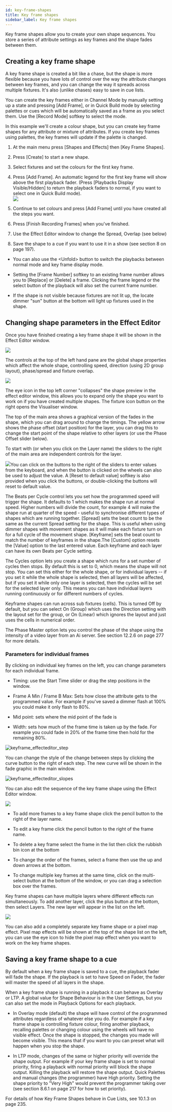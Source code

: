 ```yaml
---
id: key-frame-shapes 
title: Key frame shapes
sidebar_label: Key frame shapes
---
```


Key frame shapes allow you to create your own shape sequences. You store
a series of attribute settings as key frames and the shape fades between
them.

Creating a key frame shape
--------------------------

A key frame shape is created a bit like a chase, but the shape is more
flexible because you have lots of control over the way the attribute
changes between key frames, and you can change the way it spreads across
multiple fixtures. It's also (unlike chases) easy to save in cue lists.

You can create the key frames either in Channel Mode by manually setting
up a state and pressing \[Add Frame\], or in Quick Build mode by
selecting palettes or cues which will be automatically saved as a frame
as you select them. Use the \[Record Mode\] softkey to select the mode.

In this example we'll create a colour shape, but you can create key
frame shapes for any attribute or mixture of attributes. If you create
key frames using palettes, the key frames will update if the palette is
changed.

1. At the main menu press \[Shapes and Effects\] then \[Key Frame
Shapes\].

2. Press \[Create\] to start a new shape.

3. Select fixtures and set the colours for the first key frame.

4. Press \[Add Frame\]. An automatic legend for the first key frame
will show above the first playback fader. (Press \[Playbacks Display
Visible/Hidden\] to return the playback faders to normal, if you want to
select one in Quick Build mode).\
![](/docs/images/image187.png)

5. Continue to set colours and press \[Add Frame\] until you have
created all the steps you want.

6. Press \[Finish Recording Frames\] when you've finished.

7. Use the Effect Editor window to change the Spread, Overlap (see
below)

8. Save the shape to a cue if you want to use it in a show (see section
8 on page 197).

-   You can also use the \<Unfold\> button to switch the playbacks
    between normal mode and key frame display mode.

-   Setting the \[Frame Number\] softkey to an existing frame number
    allows you to \[Replace\] or \[Delete\] a frame. Clicking the frame
    legend or the select button of the playback will also set the
    current frame number.

-   If the shape is not visible because fixtures are not lit up, the
    locate dimmer "sun" button at the bottom will light up fixtures used
    in the shape.

Changing shape parameters in the Effect Editor
----------------------------------------------

Once you have finished creating a key frame shape it will be shown in
the Effect Editor window.

![](/docs/images/image188.png)

The controls at the top of the left hand pane are the global shape
properties which affect the whole shape, controlling speed, direction
(using 2D group layout), phase/spread and fixture overlap.

![](/docs/images/image188.png)

The eye icon in the top left corner "collapses" the shape preview in the
effect editor window, this allows you to expand only the shape you want
to work on if you have created multiple shapes. The fixture icon button
on the right opens the Visualiser window.

The top of the main area shows a graphical version of the fades in the
shape, which you can drag around to change the timings. The yellow arrow
shows the phase offset (start position) for the layer, you can drag this
to change the start point of the shape relative to other layers (or use
the Phase Offset slider below).

To start with (or when you click on the Layer name) the sliders to the
right of the main area are independent controls for the layer.

![](/docs/images/image189.png)You can click on the buttons to the right of the sliders
to enter values from the keyboard, and when the button is clicked on the
wheels can also be used to adjust the value. A \[Reset to default
value\] softkey is also provided when you click the buttons, or
double-clicking the buttons will reset to default value.

The Beats per Cycle control lets you set how the programmed speed will
trigger the shape. It defaults to 1 which makes the shape run at normal
speed. Higher numbers will divide the count, for example 4 will make the
shape run at quarter of the speed - useful to synchronise different
types of shapes which are running together. \[Spread\] sets the beat
count to be the same as the current Spread setting for the shape. This
is useful when using dimmer shapes with movement shapes as it will make
each fixture turn on for a full cycle of the movement shape.
\[Keyframe\] sets the beat count to match the number of keyframes in the
shape.The \[Custom\] option resets the \[Value\] option to the last
entered value. Each keyframe and each layer can have its own Beats per
Cycle setting.

The Cycles option lets you create a shape which runs for a set number of
cycles then stops. By default this is set to 0, which means the shape
will not stop. You can set this either for the whole shape, or for
individual layers -- if you set it while the whole shape is selected,
then all layers will be affected, but if you set it while only one layer
is selected, then the cycles will be set for the selected layer only.
This means you can have individual layers running continuously or for
different numbers of cycles.

Keyframe shapes can run across sub fixtures (cells). This is turned Off
by default, but you can select On (Group) which uses the Direction
setting with the layout set for the group, or On (Linear) which ignores
the layout and just uses the cells in numerical order.

The Phase Master option lets you control the phase of the shape using
the intensity of a video layer from an Ai server. See section 12.2.6 on
page 277 for more details.

### Parameters for individual frames

By clicking on individual key frames on the left, you can change
parameters for each individual frame.

-   Timing: use the Start Time slider or drag the step positions in the
    window.

-   Frame A Min / Frame B Max: Sets how close the attribute gets to the
    programmed value. For example if you've saved a dimmer flash at 100%
    you could make it only flash to 80%.

-   Mid point: sets where the mid point of the fade is

-   Width: sets how much of the frame time is taken up by the fade. For
    example you could fade in 20% of the frame time then hold for the
    remaining 80%.

![keyframe\_effecteditor\_step](/docs/images/image190.png)

You can change the style of the change between steps by clicking the
curve button to the right of each step. The new curve will be shown in
the fade graphic in the main window.

![keyframe\_effecteditor\_slopes](/docs/images/image191.png)

You can also edit the sequence of the key frame shape using the Effect
Editor window.

![](/docs/images/image192.png)

-   To add more frames to a key frame shape click the pencil button to
    the right of the layer name.

-   To edit a key frame click the pencil button to the right of the
    frame name.

-   To delete a key frame select the frame in the list then click the
    rubbish bin icon at the bottom

-   To change the order of the frames, select a frame then use the up
    and down arrows at the bottom.

-   To change multiple key frames at the same time, click on the
    multi-select button at the bottom of the window, or you can drag a
    selection box over the frames.

Key frame shapes can have multiple layers where different effects run
simultaneously. To add another layer, click the plus button at the
bottom, then select Layers. The new layer will appear in the list on the
left.

![](/docs/images/image194.png)

You can also add a completely separate key frame shape or a pixel map
effect. Pixel map effects will be shown at the top of the shape list on
the left, you can use the eye icon to hide the pixel map effect when you
want to work on the key frame shapes.

Saving a key frame shape to a cue
---------------------------------

By default when a key frame shape is saved to a cue, the playback fader
will fade the shape. If the playback is set to have Speed on Fader, the
fader will master the speed of all layers in the shape.

When a key frame shape is running in a playback it can behave as Overlay
or LTP. A global value for Shape Behaviour is in the User Settings, but
you can also set the mode in Playback Options for each playback.

-   In Overlay mode (default) the shape will have control of the
    programmed attributes regardless of whatever else you do. For
    example if a key frame shape is controlling fixture colour, firing
    another playback, recalling palettes or changing colour using the
    wheels will have no visible effect. Once the shape is stopped, the
    changes you made will become visible. This means that if you want to
    you can preset what will happen when you stop the shape.

-   In LTP mode, changes of the same or higher priority will override
    the shape output. For example if your key frame shape is set to
    normal priority, firing a playback with normal priority will block
    the shape output. Killing the playback will restore the shape
    output. Quick Palettes and manual changes (the programmer) have High
    priority. Setting the shape priority to "Very High" would prevent
    the programmer taking over (see section 8.6.1 on page 217 for how to
    set priority).

For details of how Key Frame Shapes behave in Cue Lists, see 10.1.3 on
page 235.



